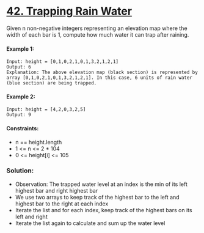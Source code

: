 ﻿# [42. Trapping Rain Water](https://leetcode.com/problems/trapping-rain-water)

Given n non-negative integers representing an elevation map where the width of each bar is 1, compute how much water it can trap after raining.

#### Example 1:
```
Input: height = [0,1,0,2,1,0,1,3,2,1,2,1]
Output: 6
Explanation: The above elevation map (black section) is represented by array [0,1,0,2,1,0,1,3,2,1,2,1]. In this case, 6 units of rain water (blue section) are being trapped.
``` 

#### Example 2:
```
Input: height = [4,2,0,3,2,5]
Output: 9
``` 

#### Constraints:

- n == height.length
- 1 <= n <= 2 * 104
- 0 <= height[i] <= 105

### Solution:
- Observation: The trapped water level at an index is the min of its left highest bar and right highest bar
- We use two arrays to keep track of the highest bar to the left and highest bar to the right at each index
- Iterate the list and for each index, keep track of the highest bars on its left and right
- Iterate the list again to calculate and sum up the water level